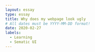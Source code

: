 ```yaml
---
layout: essay
type: essay
title: Why does my webpage look ugly
# All dates must be YYYY-MM-DD format!
date: 2020-02-27
labels:
  - Learning
  - Sematic UI
---
```



